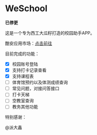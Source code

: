 # WeSchool

**已停更**

这是一个专为西工大瓜籽打造的校园助手APP。

酷安应用市场：[点击前往](https://www.coolapk.com/apk/com.noorall.weschool)

目前完成的功能： 

+ [x] 校园账号登陆
+ [x] 支持打卡记录查看
+ [x] 支持课程表
+ [ ] 体育馆预约以及体测成绩查询
+ [ ] 常见问题，对接问答接口
+ [ ] 打卡天梯
+ [ ] 空教室查询
+ [ ] 教务其他功能

特别感谢：

@派大鑫

